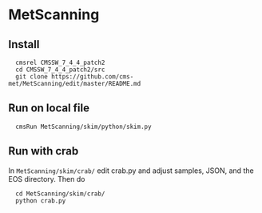 # MetScanning
## Install
```
  cmsrel CMSSW_7_4_4_patch2
  cd CMSSW_7_4_4_patch2/src
  git clone https://github.com/cms-met/MetScanning/edit/master/README.md
  ```
## Run on local file
```
  cmsRun MetScanning/skim/python/skim.py
```
## Run with crab
In ``MetScanning/skim/crab/`` edit crab.py and adjust samples, JSON, and the EOS directory. 
Then do
```
  cd MetScanning/skim/crab/
  python crab.py
```
